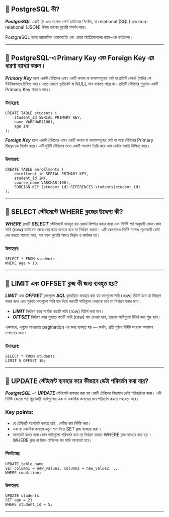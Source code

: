 ## 🧩 PostgreSQL কী?

***PostgreSQL*** একটি ফ্রি এবং ওপেন-সোর্স ডাটাবেজ সিস্টেম, যা relational (SQL) এবং non-relational (JSON) উভয় ধরনের কুয়েরি সমর্থন করে।

PostgreSQL হলো ডায়নামিক ওয়েবসাইট এবং ওয়েব অ্যাপ্লিকেশনের ব্যাক-এন্ড ডাটাবেজ।

---

## 🧩 PostgreSQL-এ Primary Key এবং Foreign Key এর ধারণা ব্যাখ্যা করুন।

***Primary Key*** হলো একটি টেবিলের এমন একটি কলাম বা কলামসমূহের সেট যা প্রতিটি রেকর্ড (সারি) কে ইউনিকভাবে চিহ্নিত করে। এতে কোনো ডুপ্লিকেট বা NULL মান থাকতে পারে না। প্রতিটি টেবিলের শুধুমাত্র একটি Primary Key থাকতে পারে।

### উদাহরণ:

```
CREATE TABLE students (
    student_id SERIAL PRIMARY KEY,
    name VARCHAR(100),
    age INT
);
```

***Foreign Key*** হলো একটি টেবিলের এমন একটি কলাম বা কলামসমূহের সেট যা অন্য টেবিলের Primary Key-কে নির্দেশ করে। এটি দুইটি টেবিলের মধ্যে একটি সংযোগ তৈরি করে এবং ডেটার সঙ্গতি নিশ্চিত করে।

### উদাহরণ:

```
CREATE TABLE enrollments (
    enrollment_id SERIAL PRIMARY KEY,
    student_id INT,
    course_name VARCHAR(100),
    FOREIGN KEY (student_id) REFERENCES students(student_id)
);

```
---
## 🧩 SELECT স্টেটমেন্টে WHERE ক্লজের উদ্দেশ্য কী?

***WHERE*** ক্লজটি ***SELECT*** স্টেটমেন্টে ব্যবহৃত হয় রেকর্ড ফিল্টার করার জন্য এবং নির্দিষ্ট শর্ত অনুযায়ী কোন কোন সারি (row) ডাটাবেস থেকে বের করে আনতে হবে তা নির্ধারণ করতে। এটি কেবলমাত্র নির্দিষ্ট মানদণ্ড পূরণকারী ডেটা বের করতে সাহায্য করে, যার ফলে কুয়েরি আরও নির্ভুল ও কার্যকর হয়।

### উদাহরণ:

```
SELECT * FROM students
WHERE age > 18;

```

---
## 🧩 LIMIT এবং OFFSET ক্লজ কী জন্য ব্যবহৃত হয়?

***LIMIT*** এবং ***OFFSET*** ক্লজগুলো ***SQL*** কুয়েরিতে ব্যবহার করা হয় কতগুলো সারি (row) রিটার্ন হবে তা নিয়ন্ত্রণ করার জন্য এবং শুরুতে কতগুলো সারি বাদ দিয়ে পরবর্তী সারিগুলো দেখানো হবে তা নির্ধারণ করার জন্য।

- ***LIMIT*** নির্ধারণ করে সর্বোচ্চ কতটি সারি (row) রিটার্ন করা হবে।
- ***OFFSET*** নির্ধারণ করে শুরুতে কতটি সারি (row) বাদ দেওয়া হবে, তারপর সারিগুলো রিটার্ন করা শুরু হবে।
  
একসাথে, এগুলো সাধারণত pagination এর জন্য ব্যবহৃত হয় — অর্থাৎ, প্রতি পৃষ্ঠায় নির্দিষ্ট সংখ্যক ফলাফল দেখানোর জন্য।

### উদাহরণ:

```
SELECT * FROM students
LIMIT 5 OFFSET 10;

```
---

## 🧩 UPDATE স্টেটমেন্ট ব্যবহার করে কীভাবে ডেটা পরিবর্তন করা যায়?

***PostgreSQL*** -এ ***UPDATE*** স্টেটমেন্ট ব্যবহার করা হয় একটি টেবিলের বিদ্যমান ডেটা পরিবর্তনের জন্য। এটি নির্দিষ্ট কোনো শর্ত পূরণকারী সারিগুলোর এক বা একাধিক কলামের মান পরিবর্তন করতে সহায়তা করে।

### Key points:
- যে টেবিলটি আপডেট করতে চাই , সেটির নাম নির্দিষ্ট করা।
- এক বা একাধিক কলামে নতুন মান দিতে SET ক্লজ ব্যবহার করা ।
- আপডেট করার জন্য কোন সারিগুলো পরিবর্তন হবে তা নির্ধারণ করতে WHERE ক্লজ ব্যবহার করা হয় । WHERE ক্লজ না দিলে টেবিলের সব সারি আপডেট হবে।

### সিনট্যাক্স:

```
UPDATE table_name
SET column1 = new_value1, column2 = new_value2, ...
WHERE condition;

```
### উদাহরণ:

```
UPDATE students
SET age = 21
WHERE student_id = 5;

```

---
